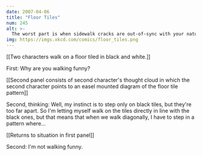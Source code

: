 ```yaml
---
date: 2007-04-06
title: "Floor Tiles"
num: 245
alt: >-
  The worst part is when sidewalk cracks are out-of-sync with your natural stride.
img: https://imgs.xkcd.com/comics/floor_tiles.png
---
```

[[Two characters walk on a floor tiled in black and white.]]

First: Why are you walking funny?

[[Second panel consists of second character's thought cloud in which the second character points to an easel mounted diagram of the floor tile pattern]]

Second, thinking: Well, my instinct is to step only on black tiles, but they're too far apart. So I'm letting myself walk on the tiles directly in line with the black ones, but that means that when we walk diagonally, I have to step in a pattern where...

[[Returns to situation in first panel]]

Second: I'm not walking funny.

